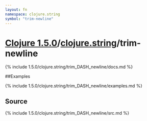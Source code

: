 ```yaml
---
layout: fn
namespace: clojure.string
symbol: "trim-newline"
---
```


# [Clojure 1.5.0](../../)/[clojure.string](../)/trim-newline

{% include 1.5.0/clojure.string/trim_DASH_newline/docs.md %}

##Examples

{% include 1.5.0/clojure.string/trim_DASH_newline/examples.md %}
## Source
{% include 1.5.0/clojure.string/trim_DASH_newline/src.md %}

